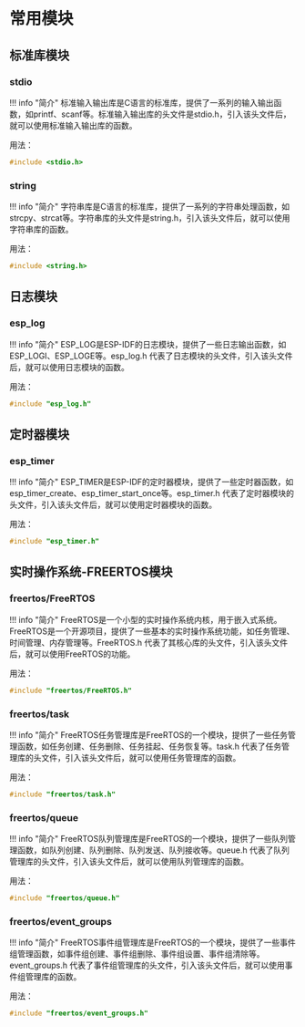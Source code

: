 # 常用模块

## 标准库模块

### stdio

!!! info "简介"
    标准输入输出库是C语言的标准库，提供了一系列的输入输出函数，如printf、scanf等。标准输入输出库的头文件是stdio.h，引入该头文件后，就可以使用标准输入输出库的函数。


用法：

```c
#include <stdio.h>
```

### string

!!! info "简介"
    字符串库是C语言的标准库，提供了一系列的字符串处理函数，如strcpy、strcat等。字符串库的头文件是string.h，引入该头文件后，就可以使用字符串库的函数。

用法：

```c
#include <string.h>
```

## 日志模块

### esp_log

!!! info "简介"
    ESP_LOG是ESP-IDF的日志模块，提供了一些日志输出函数，如ESP_LOGI、ESP_LOGE等。esp_log.h 代表了日志模块的头文件，引入该头文件后，就可以使用日志模块的函数。

用法：

```c
#include "esp_log.h"
```

## 定时器模块

### esp_timer

!!! info "简介"
    ESP_TIMER是ESP-IDF的定时器模块，提供了一些定时器函数，如esp_timer_create、esp_timer_start_once等。esp_timer.h 代表了定时器模块的头文件，引入该头文件后，就可以使用定时器模块的函数。

用法：

```c
#include "esp_timer.h"
```


## 实时操作系统-FREERTOS模块

### freertos/FreeRTOS

!!! info "简介"
    FreeRTOS是一个小型的实时操作系统内核，用于嵌入式系统。FreeRTOS是一个开源项目，提供了一些基本的实时操作系统功能，如任务管理、时间管理、内存管理等。FreeRTOS.h 代表了其核心库的头文件，引入该头文件后，就可以使用FreeRTOS的功能。

用法：

```c
#include "freertos/FreeRTOS.h"  
```

### freertos/task

!!! info "简介"
    FreeRTOS任务管理库是FreeRTOS的一个模块，提供了一些任务管理函数，如任务创建、任务删除、任务挂起、任务恢复等。task.h 代表了任务管理库的头文件，引入该头文件后，就可以使用任务管理库的函数。

用法：

```c
#include "freertos/task.h"   
```

### freertos/queue

!!! info "简介"
    FreeRTOS队列管理库是FreeRTOS的一个模块，提供了一些队列管理函数，如队列创建、队列删除、队列发送、队列接收等。queue.h 代表了队列管理库的头文件，引入该头文件后，就可以使用队列管理库的函数。

用法：

```c
#include "freertos/queue.h"   
```

### freertos/event_groups

!!! info "简介"
    FreeRTOS事件组管理库是FreeRTOS的一个模块，提供了一些事件组管理函数，如事件组创建、事件组删除、事件组设置、事件组清除等。event_groups.h 代表了事件组管理库的头文件，引入该头文件后，就可以使用事件组管理库的函数。

用法：

```c
#include "freertos/event_groups.h"   
```

